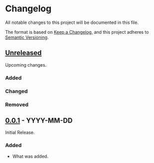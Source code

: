 # Changelog

All notable changes to this project will be documented in this file.

The format is based on [Keep a Changelog](https://keepachangelog.com/en/1.0.0/),
and this project adheres to [Semantic Versioning](https://semver.org/spec/v2.0.0.html).

## [Unreleased]

<!--
Notes for any unreleased changes do here. When a new release is cut, move these from
the unreleased section to the section for the new release.
-->

Upcoming changes.

### Added

### Changed

### Removed

## [0.0.1] - YYYY-MM-DD

Initial Release.

### Added

- What was added.


<!--
These Markdown anchors provide a link to the diff for each release. They should be
updated any time a new release is cut.
-->
[Unreleased]: https://github.com/timoguin/repo-template/compare/v0.0.1...HEAD
[0.0.1]: https://github.com/timoguin/repo-template/releases/tag/v0.0.1
